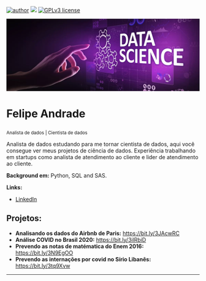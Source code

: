 [![author](https://img.shields.io/badge/Author-andrade--adsf-orange)](https://www.linkedin.com/in/ads-felipe) [![](https://img.shields.io/badge/python-3.7+-blue.svg)](https://www.python.org/downloads/release/python-365/) [![GPLv3 license](https://img.shields.io/badge/contributions-welcome-brightgreen.svg?style=flat)](https://github.com/andrade-adsf/data_science/issues)

<p align="center">
  <img src="header.png" >
</p>

# Felipe Andrade
<sub>Analista de dados | Cientista de dados</sub>

Analista de dados estudando para me tornar cientista de dados, aqui você consegue ver meus projetos de ciência de dados.
Experiência trabalhando em startups como analista de atendimento ao cliente e lider de atendimento ao cliente.

**Background em:** Python, SQL and SAS.

**Links:**
* [LinkedIn](https://www.linkedin.com/in/ads-felipe)


## Projetos:

* **Analisando os dados do Airbnb de Paris:** https://bit.ly/3JAcwRC
* **Análise COVID no Brasil 2020:** https://bit.ly/3ilRbiD
* **Prevendo as notas de matématica do Enem 2016:** https://bit.ly/3N9EgOO
* **Prevendo as internações por covid no Sírio Libanês:** https://bit.ly/3tq9Xvw
---




